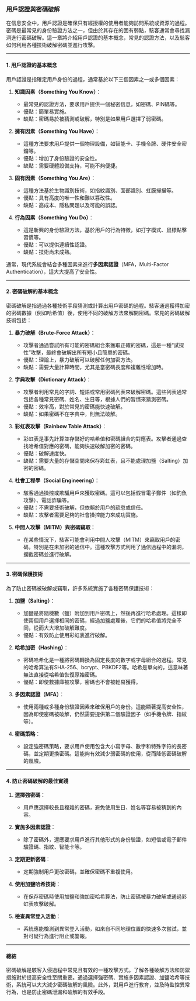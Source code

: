### **用戶認證與密碼破解**

在信息安全中，用戶認證是確保只有經授權的使用者能夠訪問系統或資源的過程。密碼是最常見的身份驗證方法之一，但由於其存在的固有弱點，駭客通常會尋找漏洞進行密碼破解。這一章將介紹用戶認證的基本概念，常見的認證方法，以及駭客如何利用各種技術破解密碼並進行攻擊。

---

#### **1. 用戶認證的基本概念**

用戶認證是指確定用戶身份的過程，通常基於以下三個因素之一或多個因素：

1. **知識因素（Something You Know）**：
   - 最常見的認證方法，要求用戶提供一個秘密信息，如密碼、PIN碼等。
   - 優點：簡單易實施。
   - 缺點：密碼易於被猜測或破解，特別是如果用戶選擇了弱密碼。

2. **擁有因素（Something You Have）**：
   - 這種方法要求用戶提供一個物理設備，如智能卡、手機令牌、硬件安全密鑰等。
   - 優點：增加了身份驗證的安全性。
   - 缺點：需要硬體設備支持，可能不夠便捷。

3. **固有因素（Something You Are）**：
   - 這種方法基於生物識別技術，如指紋識別、面部識別、虹膜掃描等。
   - 優點：具有高度的唯一性和難以篡改性。
   - 缺點：高成本、隱私問題以及可能的誤認。

4. **行為因素（Something You Do）**：
   - 這是新興的身份驗證方法，基於用戶的行為特徵，如打字模式、鼠標點擊習慣等。
   - 優點：可以提供連續性認證。
   - 缺點：技術尚未成熟。

通常，現代系統會結合多種因素來進行**多因素認證**（MFA，Multi-Factor Authentication），這大大提高了安全性。

---

#### **2. 密碼破解的基本概念**

密碼破解是指通過各種技術手段猜測或計算出用戶密碼的過程。駭客通過獲得加密的密碼數據（例如哈希值）後，使用不同的破解方法來解開密碼。常見的密碼破解技術包括：

1. **暴力破解（Brute-Force Attack）**：
   - 攻擊者通過嘗試所有可能的密碼組合來獲取正確的密碼，這是一種“試探性”攻擊，最終會破解出所有短小且簡單的密碼。
   - 優點：理論上，暴力破解可以破解任何加密方法。
   - 缺點：需要大量計算時間，尤其是當密碼長度和複雜性增加時。

2. **字典攻擊（Dictionary Attack）**：
   - 攻擊者利用常見的字詞、短語或常用密碼列表來破解密碼。這些列表通常包括各種常見密碼、姓名、生日等，根據人們的習慣來猜測密碼。
   - 優點：效率高，對於常見的密碼能快速破解。
   - 缺點：如果密碼不在字典中，則無法破解。

3. **彩虹表攻擊（Rainbow Table Attack）**：
   - 彩虹表是事先計算並存儲好的哈希值和密碼組合的對應表。攻擊者通過查找哈希值對應的密碼，能夠快速破解加密的密碼。
   - 優點：破解速度快。
   - 缺點：需要大量的存儲空間來保存彩虹表，且不能處理加鹽（Salting）加密的密碼。

4. **社會工程學（Social Engineering）**：
   - 駭客通過操控或欺騙用戶來獲取密碼。這可以包括假冒電子郵件（如釣魚攻擊）、電話詐騙等。
   - 優點：不需要技術破解，但依賴於用戶的疏忽或信任。
   - 缺點：攻擊者需要足夠的社會操控能力來成功實施。

5. **中間人攻擊（MITM）與密碼竊取**：
   - 在某些情況下，駭客可能會利用中間人攻擊（MITM）來竊取用戶的密碼，特別是在未加密的通信中。這種攻擊方式利用了通信過程中的漏洞，攔截密碼並進行破解。

---

#### **3. 密碼保護技術**

為了防止密碼被破解或竊取，許多系統實施了各種密碼保護技術：

1. **加鹽（Salting）**：
   - 加鹽是將隨機數（鹽）附加到用戶密碼上，然後再進行哈希處理。這樣即使兩個用戶選擇相同的密碼，經過加鹽處理後，它們的哈希值將完全不同，從而大大增加破解難度。
   - 優點：有效防止使用彩虹表進行破解。

2. **哈希加密（Hashing）**：
   - 密碼哈希化是一種將密碼轉換為固定長度的數字或字母組合的過程。常見的哈希算法有SHA-256、bcrypt、PBKDF2等。哈希是單向的，這意味著無法直接從哈希值恢復原始密碼。
   - 優點：即使數據庫被攻擊，密碼也不會被輕易獲得。

3. **多因素認證（MFA）**：
   - 使用兩種或多種身份驗證因素來確保用戶的身份。這能顯著提高安全性，因為即使密碼被破解，仍然需要提供第二個驗證因子（如手機令牌、指紋等）。

4. **密碼策略**：
   - 設定強密碼策略，要求用戶使用包含大小寫字母、數字和特殊字符的長密碼，並定期更換密碼。這能夠有效減少弱密碼的使用，從而降低密碼破解的風險。

---

#### **4. 防止密碼破解的最佳實踐**

1. **選擇強密碼**：
   - 用戶應選擇較長且複雜的密碼，避免使用生日、姓名等容易被猜到的內容。
   
2. **實施多因素認證**：
   - 除了密碼外，還應要求用戶進行其他形式的身份驗證，如短信或電子郵件驗證碼、指紋、智能卡等。

3. **定期更新密碼**：
   - 定期強制用戶更改密碼，並確保密碼不重複使用。

4. **使用加鹽哈希技術**：
   - 在保存密碼時使用加鹽和強加密哈希算法，防止密碼被暴力破解或通過彩虹表攻擊破解。

5. **檢查異常登入活動**：
   - 系統應能檢測到異常登入活動，如來自不同地理位置的快速多次嘗試，並對可疑行為進行阻止或警報。

---

#### **總結**

密碼破解是駭客入侵過程中常見且有效的一種攻擊方式。了解各種破解方法和防禦措施對於提高安全性至關重要。通過選擇強密碼、實施多因素認證、加鹽哈希等技術，系統可以大大減少密碼破解的風險。此外，對用戶進行教育，並及時監控異常行為，也是防止密碼泄漏和破解的有效手段。